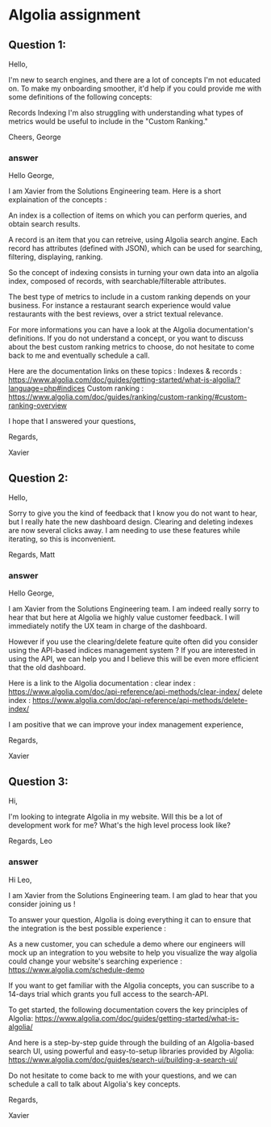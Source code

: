 # Algolia assignment


## Question 1:

Hello,

I'm new to search engines, and there are a lot of concepts I'm not educated on. To make my onboarding smoother, it'd help if you could provide me with some definitions of the following concepts:

Records
Indexing
I'm also struggling with understanding what types of metrics would be useful to include in the "Custom Ranking."

Cheers, George


### answer

Hello George,

I am Xavier from the Solutions Engineering team. Here is a short explaination of the concepts :

An index is a collection of items on which you can perform queries, and obtain search results.

A record is an item that you can retreive, using Algolia search angine. Each record has attributes (defined with JSON), which can be used for searching, filtering, displaying, ranking.

So the concept of indexing consists in turning your own data into an algolia index, composed of records, with searchable/filterable attributes.

The best type of metrics to include in a custom ranking depends on your business. For instance a restaurant search experience would value restaurants with the best reviews, over a strict textual relevance.

For more informations you can have a look at the Algolia documentation's definitions. If you do not understand a concept, or you want to discuss about the best custom ranking metrics to choose, do not hesitate to come back to me and eventually schedule a call.

Here are the documentation links on these topics :
Indexes & records : https://www.algolia.com/doc/guides/getting-started/what-is-algolia/?language=php#indices
Custom ranking : https://www.algolia.com/doc/guides/ranking/custom-ranking/#custom-ranking-overview

I hope that I answered your questions,

Regards,

Xavier


## Question 2:

Hello,

Sorry to give you the kind of feedback that I know you do not want to hear, but I really hate the new dashboard design. Clearing and deleting indexes are now several clicks away. I am needing to use these features while iterating, so this is inconvenient.

Regards, Matt


### answer

Hello George,

I am Xavier from the Solutions Engineering team. I am indeed really sorry to hear that but here at Algolia we highly value customer feedback. I will immediately notify the UX team in charge of the dashboard.

However if you use the clearing/delete feature quite often did you consider using the API-based indices management system ?
If you are interested in using the API, we can help you and I believe this will be even more efficient that the old dashboard.

Here is a link to the Algolia documentation :
clear index : https://www.algolia.com/doc/api-reference/api-methods/clear-index/
delete index : https://www.algolia.com/doc/api-reference/api-methods/delete-index/

I am positive that we can improve your index management experience,

Regards,

Xavier


## Question 3:

Hi,

I'm looking to integrate Algolia in my website. Will this be a lot of development work for me? What's the high level process look like?

Regards, Leo

### answer

Hi Leo,

I am Xavier from the Solutions Engineering team. I am glad to hear that you consider joining us !

To answer your question, Algolia is doing everything it can to ensure that the integration is the best possible experience :

As a new customer, you can schedule a demo where our engineers will mock up an integration to you website to help you visualize the way algolia could change your website's searching experience :
https://www.algolia.com/schedule-demo

If you want to get familiar with the Algolia concepts, you can suscribe to a 14-days trial which grants you full access to the search-API.

To get started, the following documentation covers the key principles of Algolia:
https://www.algolia.com/doc/guides/getting-started/what-is-algolia/

And here is a step-by-step guide through the building of an Algolia-based search UI, using powerful and easy-to-setup libraries provided by Algolia:
https://www.algolia.com/doc/guides/search-ui/building-a-search-ui/

Do not hesitate to come back to me with your questions, and we can schedule a call to talk about Algolia's key concepts.

Regards,

Xavier


